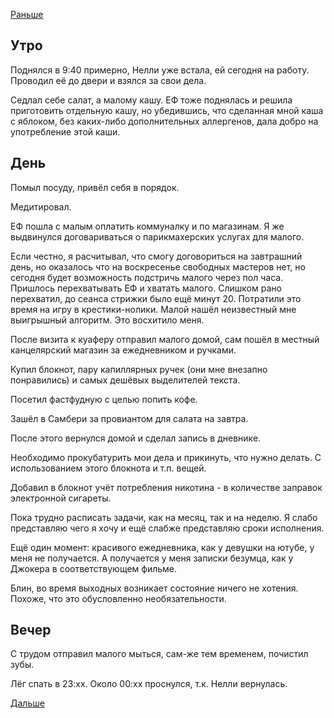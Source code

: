[Раньше](2020.01.10.md)  
## Утро
Поднялся в 9:40 примерно, Нелли уже встала, ей сегодня на работу.
Проводил её до двери и взялся за свои дела.

Седлал себе салат, а малому кашу. ЕФ тоже поднялась и решила приготовить отдельную кашу, но убедившись, что сделанная мной каша с яблоком, без каких-либо дополнительных аллергенов, дала добро на употребление этой каши.
## День
Помыл посуду, привёл себя в порядок.

Медитировал.

ЕФ пошла с малым оплатить коммуналку и по магазинам. Я же выдвинулся договариваться о парикмахерских услугах для малого.

Если честно, я расчитывал, что смогу договориться на завтрашний день, но оказалось что на воскресенье свободных мастеров нет, но сегодня будет возможность подстричь малого через пол часа.  
Пришлось перехватывать ЕФ и хватать малого. Слишком рано перехватил, до сеанса стрижки было ещё минут 20. Потратили это время на игру в крестики-нолики. Малой нашёл неизвестный мне выигрышный алгоритм. Это восхитило меня.

После визита к куаферу отправил малого домой, сам пошёл в местный канцелярский магазин за ежедневником и ручками.

Купил блокнот, пару капиллярных ручек (они мне внезапно понравились) и самых дешёвых выделителей текста.

Посетил фастфудную с целью попить кофе.

Зашёл в Самбери за провиантом для салата на завтра.

После этого вернулся домой и сделал запись в дневнике.

Необходимо прокубатурить мои дела и прикинуть, что нужно делать. С использованием этого блокнота и т.п. вещей.

Добавил в блокнот учёт потребления никотина - в количестве заправок электронной сигареты.

Пока трудно расписать задачи, как на месяц, так и на неделю. Я слабо представляю чего я хочу и ещё слабже представляю сроки исполнения.

Ещё один момент: красивого ежедневника, как у девушки на ютубе, у меня не получается. А получается у меня записки безумца, как у Джокера в соответствующем фильме.

Блин, во время выходных возникает состояние ничего не хотения. Похоже, что это обусловленно необязательности.
## Вечер
С трудом отправил малого мыться, сам-же тем временем, почистил зубы.

Лёг спать в 23:хх. Около 00:хх проснулся, т.к. Нелли вернулась.

[Дальше](2020.01.12.md)